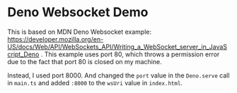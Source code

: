 <!-- deno-fmt-ignore-file -->

# Deno Websocket Demo

This is based on MDN Deno Websocket example: https://developer.mozilla.org/en-US/docs/Web/API/WebSockets_API/Writing_a_WebSocket_server_in_JavaScript_Deno . This example uses port 80, which throws a permission error due to the fact that port 80 is closed on my machine.

Instead, I used port 8000. And changed the `port` value in the `Deno.serve` call in `main.ts` and added `:8000` to the `wsUri` value in `index.html`.
